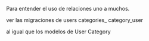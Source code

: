 Para entender el uso de relaciones uno a muchos.

ver las migraciones de users
categories\_
category_user

al igual que los modelos de
User
Category
